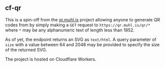 ## cf-qr

This is a spin-off from the [qr.muhl.is](https://github.com/ak-tr/qr.muhl.is) project allowing anyone to generate QR codes from by simply making a `GET` request to `https://qr.muhl.is/qr/*` where `*` may be any alphanumeric text of length less than 1852.

As of yet, the endpoint returns an SVG as `text/html`. A query parameter of `size` with a value between 64 and 2048 may be provided to specify the size of the returned SVG.

The project is hosted on Cloudflare Workers.